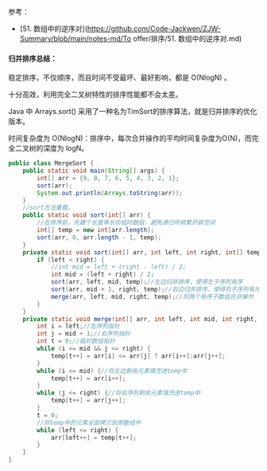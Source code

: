 参考：

- [51. 数组中的逆序对](https://github.com/Code-Jackwen/ZJW-Summary/blob/main/notes-md/To offer/排序/51. 数组中的逆序对.md)



#### 归并排序总结：

稳定排序，不仅顺序，而且时间不受最坏、最好影响，都是 O(NlogN) 。

十分高效，利用完全二叉树特性的排序性能都不会太差。

Java 中 Arrays.sort() 采用了一种名为TimSort的排序算法，就是归并排序的优化版本。

时间复杂度为 O(NlogN)：排序中，每次合并操作的平均时间复杂度为O(N)，而完全二叉树的深度为 logN。

```java
public class MergeSort {
    public static void main(String[] args) {
        int[] arr = {9, 8, 7, 6, 5, 4, 3, 2, 1};
        sort(arr);
        System.out.println(Arrays.toString(arr));
    }
    //sort方法重载。
    public static void sort(int[] arr) {
        //在排序前，先建个长度等长的临时数组，避免递归中频繁开辟空间
        int[] temp = new int[arr.length];
        sort(arr, 0, arr.length - 1, temp);
    }
    private static void sort(int[] arr, int left, int right, int[] temp) {
        if (left < right) {
            //int mid = left + (right - left) / 2;
            int mid = (left + right) / 2;
            sort(arr, left, mid, temp);//左边归并排序，使得左子序列有序
            sort(arr, mid + 1, right, temp);//右边归并排序，使得右子序列有序
            merge(arr, left, mid, right, temp);//将两个有序子数组合并操作
        }
    }
    private static void merge(int[] arr, int left, int mid, int right, int[] temp) {
        int i = left;//左序列指针
        int j = mid + 1;//右序列指针
        int t = 0;//临时数组指针
        while (i <= mid && j <= right) {
            temp[t++] = arr[i] <= arr[j] ? arr[i++]:arr[j++];
        }
        while (i <= mid) {//将左边剩余元素填充进temp中
            temp[t++] = arr[i++];
        }
        while (j <= right) {//将右序列剩余元素填充进temp中
            temp[t++] = arr[j++];
        }
        t = 0;
        //将temp中的元素全部拷贝到原数组中
        while (left <= right) {
            arr[left++] = temp[t++];
        }
    }
}
```